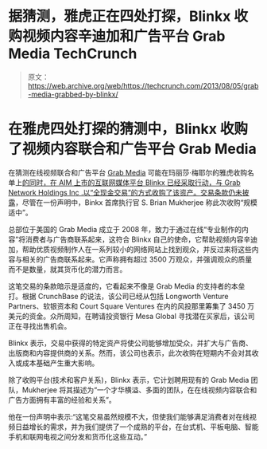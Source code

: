 # 据猜测，雅虎正在四处打探，Blinkx 收购视频内容辛迪加和广告平台 Grab Media TechCrunch

> 原文：<https://web.archive.org/web/https://techcrunch.com/2013/08/05/grab-media-grabbed-by-blinkx/>

# 在雅虎四处打探的猜测中，Blinkx 收购了视频内容联合和广告平台 Grab Media

在猜测在线视频联合和广告平台 [Grab Media](https://web.archive.org/web/20221209021859/http://www.grab-media.com/) 可能在玛丽莎·梅耶尔的雅虎收购名单上[的同时，在 AIM 上市的互联网媒体平台 Blinkx 已经采取行动，与 Grab Network Holdings Inc .以“全现金交易”的方式收购了该资产。交易条款仍未披露](https://web.archive.org/web/20221209021859/http://allthingsd.com/20130308/heres-a-marissa-mayer-ma-candidate-you-havent-heard-of/)，尽管在一份声明中，Binkx 首席执行官 S. Brian Mukherjee 称此次收购“规模适中”。

总部位于美国的 Grab Media 成立于 2008 年，致力于通过在线“专业制作的内容”将消费者与广告商联系起来，这符合 Blinkx 自己的使命，它帮助视频内容辛迪加，帮助优质视频制作人在一系列较小的网络网站上找到观众，并反过来将这些内容与相关的广告商联系起来。它声称拥有超过 3500 万观众，并强调观众的质量而不是数量，就其货币化的潜力而言。

这笔交易的条款暗示是适度的，它看起来不像是 Grab Media 的支持者的本垒打。根据 CrunchBase 的说法，该公司已经从包括 Longworth Venture Partners、软银资本和 Court Square Ventures 在内的风投那里筹集了 3450 万美元的资金。众所周知，在聘请投资银行 Mesa Global 寻找潜在买家后，该公司正在寻找出售机会。

Blinkx 表示，交易中获得的特定资产将使公司能够增加受众，并扩大与广告商、出版商和内容提供商的关系。然而，该公司也表示，此次收购在短期内不会对其收入或成本基础产生重大影响。

除了收购平台(技术和客户关系)，Blinkx 表示，它计划聘用现有的 Grab Media 团队，Mukherjee 将其描述为“一个才华横溢、多面的团队，在在线视频内容联合和广告方面拥有丰富的经验和关系”。

他在一份声明中表示:“这笔交易虽然规模不大，但使我们能够满足消费者对在线视频日益增长的需求，并为我们提供了一个成熟的平台，在台式机、平板电脑、智能手机和联网电视之间分发和货币化这些互动。”